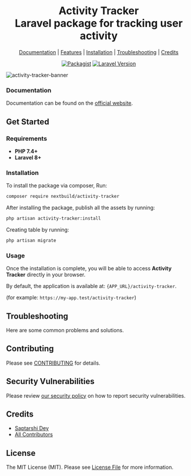 <div align="center">
    <p>
        <h1>Activity Tracker<br/>Laravel package for tracking user activity</h1>
    </p>
</div>

<p align="center">
    <a href="#">Documentation</a> |
    <a href="#features">Features</a> |
    <a href="#installation">Installation</a> |
    <a href="#troubleshooting">Troubleshooting</a> |
    <a href="#credits">Credits</a>
</p>

<p align="center">
<a href="https://packagist.org/packages/nextbuild/activity-tracker"><img src="https://img.shields.io/packagist/v/nextbuild/activity-tracker.svg?style=flat-square" alt="Packagist"></a>
<a href="https://packagist.org/packages/nextbuild/activity-tracker"><img src="https://img.shields.io/badge/Laravel-8.x,%209.x,%2010.x,%2011.x-brightgreen.svg?style=flat-square" alt="Laravel Version"></a>
</p>

![activity-tracker-banner](https://img.playbook.com/r_F0p8fGN4lLL7JNiHc2R2Ty4WdycLbRoblWS24M-nc/Z3M6Ly9wbGF5Ym9v/ay1hc3NldHMtcHVi/bGljLzUwYzRlZGI0/LTM5NDMtNDdlNy1i/YzBlLWI1MzUxNjI5/YTdlMA)

### Documentation

Documentation can be found on the [official website](#).

## Get Started

### Requirements

- **PHP 7.4+**
- **Laravel 8+**

### Installation

To install the package via composer, Run:

```bash
composer require nextbuild/activity-tracker
```

After installing the package, publish all the assets by running:

```bash
php artisan activity-tracker:install
```

Creating table by running:

```bash
php artisan migrate
```

### Usage

Once the installation is complete, you will be able to access **Activity Tracker** directly in your browser.

By default, the application is available at: `{APP_URL}/activity-tracker`.

(for example: `https://my-app.test/activity-tracker`)

## Troubleshooting

Here are some common problems and solutions.

## Contributing

Please see [CONTRIBUTING](CONTRIBUTING.md) for details.

## Security Vulnerabilities

Please review [our security policy](../../security/policy) on how to report security vulnerabilities.

## Credits

- [Saptarshi Dey](https://github.com/SaptarshiDy)
- [All Contributors](../../contributors)

## License

The MIT License (MIT). Please see [License File](LICENSE.md) for more information.

